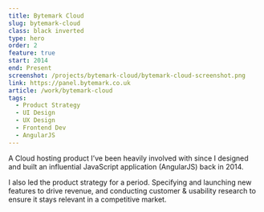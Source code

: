 ```yaml
---
title: Bytemark Cloud
slug: bytemark-cloud
class: black inverted
type: hero
order: 2
feature: true
start: 2014
end: Present
screenshot: /projects/bytemark-cloud/bytemark-cloud-screenshot.png
link: https://panel.bytemark.co.uk
article: /work/bytemark-cloud
tags:
  - Product Strategy
  - UI Design
  - UX Design
  - Frontend Dev
  - AngularJS
---
```

A Cloud hosting product I’ve been heavily involved with since I designed and built an influential JavaScript application (AngularJS) back in 2014.

I also led the product strategy for a period. Specifying and launching new features to drive revenue, and conducting customer & usability research to ensure it stays relevant in a competitive market.
